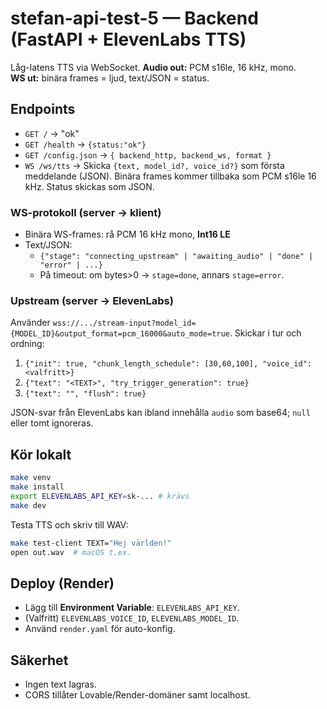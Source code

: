 
# stefan-api-test-5 — Backend (FastAPI + ElevenLabs TTS)

Låg-latens TTS via WebSocket. **Audio out:** PCM s16le, 16 kHz, mono.  
**WS ut:** binära frames = ljud, text/JSON = status.

## Endpoints

- `GET /` → "ok"
- `GET /health` → `{status:"ok"}`
- `GET /config.json` → `{ backend_http, backend_ws, format }`
- `WS /ws/tts` → Skicka `{text, model_id?, voice_id?}` som första meddelande (JSON). Binära frames kommer tillbaka som PCM s16le 16 kHz. Status skickas som JSON.

### WS-protokoll (server → klient)
- Binära WS-frames: rå PCM 16 kHz mono, **Int16 LE**
- Text/JSON:
  - `{"stage": "connecting_upstream" | "awaiting_audio" | "done" | "error" | ...}`
  - På timeout: om bytes>0 → `stage=done`, annars `stage=error`.

### Upstream (server → ElevenLabs)
Använder `wss://.../stream-input?model_id={MODEL_ID}&output_format=pcm_16000&auto_mode=true`.
Skickar i tur och ordning:
1. `{"init": true, "chunk_length_schedule": [30,60,100], "voice_id": <valfritt>}`
2. `{"text": "<TEXT>", "try_trigger_generation": true}`
3. `{"text": "", "flush": true}`

JSON-svar från ElevenLabs kan ibland innehålla `audio` som base64; `null` eller tomt ignoreras.

## Kör lokalt

```bash
make venv
make install
export ELEVENLABS_API_KEY=sk-... # krävs
make dev
```
Testa TTS och skriv till WAV:
```bash
make test-client TEXT="Hej världen!"
open out.wav  # macOS t.ex.
```

## Deploy (Render)
- Lägg till **Environment Variable**: `ELEVENLABS_API_KEY`.
- (Valfritt) `ELEVENLABS_VOICE_ID`, `ELEVENLABS_MODEL_ID`.
- Använd `render.yaml` för auto-konfig.

## Säkerhet
- Ingen text lagras.
- CORS tillåter Lovable/Render-domäner samt localhost.

